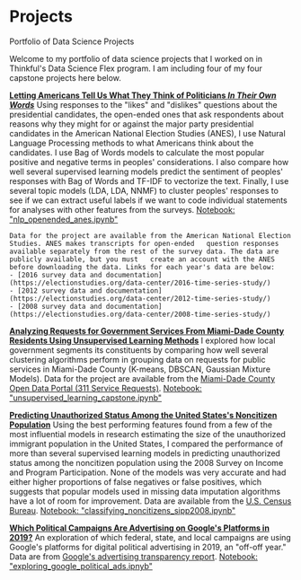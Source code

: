 # Projects
Portfolio of Data Science Projects

Welcome to my portfolio of data science projects that I worked on in Thinkful's Data Science Flex program. I am including four of my four capstone projects here below.

[__Letting Americans Tell Us What They Think of Politicians *In Their Own Words*__](https://github.com/slackademic/Projects/blob/master/nlp_openended_anes.ipynb)
Using responses to the "likes" and "dislikes" questions about the presidential candidates, the open-ended ones that ask respondents about reasons why they might for or against the major party presidential candidates in the American National Election Studies (ANES), I use Natural Language Processing methods to what Americans think about the candidates. I use Bag of Words models to calculate the most popular positive and negative terms in peoples' considerations. I also compare how well several supervised learning models predict the sentiment of peoples' responses with Bag of Words and TF-IDF to vectorize the text. Finally, I use several topic models (LDA, LDA, NNMF) to cluster peoples' responses to see if we can extract useful labels if we want to code individual statements for analyses with other features from the surveys.
[Notebook: "nlp_openended_anes.ipynb"](https://github.com/slackademic/Projects/blob/master/nlp_openended_anes.ipynb)

    Data for the project are available from the American National Election Studies. ANES makes transcripts for open-ended   question responses available separately from the rest of the survey data. The data are publicly available, but you must   create an account with the ANES before downloading the data. Links for each year's data are below:
    - [2016 survey data and documentation](https://electionstudies.org/data-center/2016-time-series-study/)
    - [2012 survey data and documentation](https://electionstudies.org/data-center/2012-time-series-study/)
    - [2008 survey data and documentation](https://electionstudies.org/data-center/2008-time-series-study/)

[__Analyzing Requests for Government Services From Miami-Dade County Residents Using Unsupervised Learning Methods__](https://github.com/slackademic/Projects/blob/master/unsupervised_learning_capstone.ipynb)
I explored how local government segments its constituents by comparing how well several clustering algorithms perform in grouping data on requests for public services in Miami-Dade County (K-means, DBSCAN, Gaussian Mixture Models). Data for the project are available from the [Miami-Dade County Open Data Portal (311 Service Requests)](https://gis-mdc.opendata.arcgis.com/datasets/311-service-requests-miami-dade-county-2019).
[Notebook: "unsupervised_learning_capstone.ipynb"](https://github.com/slackademic/Projects/blob/master/unsupervised_learning_capstone.ipynb)

[__Predicting Unauthorized Status Among the United States's Noncitizen Population__](https://github.com/slackademic/Projects/blob/master/classifying_noncitizens_sipp2008.ipynb)
Using the best performing features found from a few of the most influential models in research estimating the size of the unauthorized immigrant population in the United States, I compared the performance of more than several supervised learning models in predicting unauthorized status among the noncitizen population using the 2008 Survey on Income and Program Participation. None of the models was very accurate and had either higher proportions of false negatives or false positives, which suggests that popular models used in missing data imputation algorithms have a lot of room for improvement. Data are available from the [U.S. Census Bureau](https://www.census.gov/programs-surveys/sipp/data/2008-panel.html).
[Notebook: "classifying_noncitizens_sipp2008.ipynb"](https://github.com/slackademic/Projects/blob/master/classifying_noncitizens_sipp2008.ipynb)

[__Which Political Campaigns Are Advertising on Google's Platforms in 2019?__](https://github.com/slackademic/Projects/blob/master/exploring_google_political_ads.ipynb)
An exploration of which federal, state, and local campaigns are using Google's platforms for digital political advertising in 2019, an "off-off year." Data are from [Google's advertising transparency report](https://transparencyreport.google.com/political-ads/region/US?hl=en.). 
[Notebook: "exploring_google_political_ads.ipnyb"](https://github.com/slackademic/Projects/blob/master/exploring_google_political_ads.ipynb)



